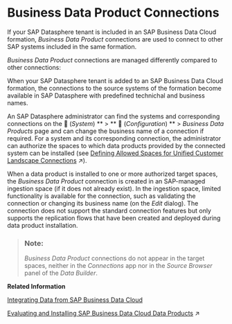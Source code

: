 <!-- loio5661d8813b4c4eb395158cd90e0f4b2f -->

<link rel="stylesheet" type="text/css" href="../css/sap-icons.css"/>

# Business Data Product Connections

If your SAP Datasphere tenant is included in an SAP Business Data Cloud formation, *Business Data Product* connections are used to connect to other SAP systems included in the same formation.

*Business Data Product* connections are managed differently compared to other connections:

When your SAP Datasphere tenant is added to an SAP Business Data Cloud formation, the connections to the source systems of the formation become available in SAP Datasphere with predefined technichal and business names.

An SAP Datasphere administrator can find the systems and corresponding connections on the <span class="FPA-icons-V3"></span> \(*System*\) ** \> ** :wrench: \(*Configuration*\) ** \> *Business Data Products* page and can change the business name of a connection if required. For a system and its corresponding connection, the administrator can authorize the spaces to which data products provided by the connected system can be installed \(see [Defining Allowed Spaces for Unified Customer Landscape Connections](https://help.sap.com/viewer/935116dd7c324355803d4b85809cec97/DEV_CURRENT/en-US/67ec785b5de842488781f20c4ab52a9f.html "For remote systems that are integrated with SAP Datasphere in the Unified Customer Landscape, connections are generated in SAP Datasphere. These generated connections are not assigned to any spaces yet. In the Configuration tool, users with an administrator role can control which spaces users with an integrator role can add the connection to. Once added to a space, space users can use the connection to replicate data with replication flows from the remote systems.") :arrow_upper_right:\).

When a data product is installed to one or more authorized target spaces, the *Business Data Product* connection is created in an SAP-managed ingestion space \(if it does not already exist\). In the ingestion space, limited functionality is available for the connection, such as validating the connection or changing its business name \(on the *Edit* dialog\). The connection does not support the standard connection features but only supports the replication flows that have been created and deployed during data product installation.

> ### Note:  
> *Business Data Product* connections do not appear in the target spaces, neither in the *Connections* app nor in the *Source Browser* panel of the *Data Builder*.

**Related Information**  


[Integrating Data from SAP Business Data Cloud](../integrating-data-from-sap-business-data-cloud-8f9c372.md "SAP Business Data Cloud is a fully managed SaaS solution that unifies and governs all SAP data and seamlessly connects with third-party data—giving line-of-business leaders context to make even more impactful decisions.")

[Evaluating and Installing SAP Business Data Cloud Data Products](https://help.sap.com/viewer/c8a54ee704e94e15926551293243fd1d/cloud/en-US/ea7cb802cbea47b39a441888873c3a49.html "When you find an SAP Business Data Cloud data product that interests you, you can view information about it to make sure it’s the right one for your business needs. You can then install it in your SAP Datasphere space.") :arrow_upper_right:

